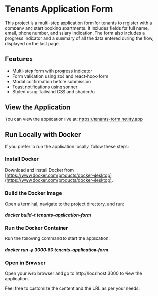 # Tenants Application Form

This project is a multi-step application form for tenants to register with a company and start booking apartments. It includes fields for full name, email, phone number, and salary indication. The form also includes a progress indicator and a summary of all the data entered during the flow, displayed on the last page.

## Features

- Multi-step form with progress indicator
- Form validation using zod and react-hook-form
- Modal confirmation before submission
- Toast notifications using sonner
- Styled using Tailwind CSS and shadcn/ui

## View the Application

You can view the application live at: <a href="https://tenants-form.netlify.app" target="_blank">https://tenants-form.netlify.app</a>

## Run Locally with Docker

If you prefer to run the application locally, follow these steps:

### Install Docker

Download and install Docker from [https://www.docker.com/products/docker-desktop](https://www.docker.com/products/docker-desktop).

### Build the Docker Image

Open a terminal, navigate to the project directory, and run:

##### docker build -t tenants-application-form

### Run the Docker Container

Run the following command to start the application:

##### docker run -p 3000:80 tenants-application-form

### Open in Browser

Open your web browser and go to http://localhost:3000 to view the application.

Feel free to customize the content and the URL as per your needs.
